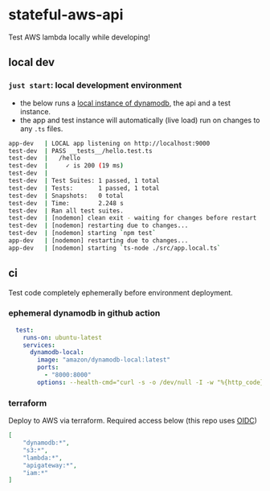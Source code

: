 # stateful-aws-api

Test AWS lambda locally while developing!


## local dev

### `just start`: local development environment

- the below runs a [local instance of dynamodb](https://docs.aws.amazon.com/amazondynamodb/latest/developerguide/DynamoDBLocal.DownloadingAndRunning.html), the api and a test instance.
- the app and test instance will automatically (live load) run on changes to any `.ts` files.

```sh
app-dev   | LOCAL app listening on http://localhost:9000
test-dev  | PASS __tests__/hello.test.ts
test-dev  |   /hello
test-dev  |     ✓ is 200 (19 ms)
test-dev  | 
test-dev  | Test Suites: 1 passed, 1 total
test-dev  | Tests:       1 passed, 1 total
test-dev  | Snapshots:   0 total
test-dev  | Time:        2.248 s
test-dev  | Ran all test suites.
test-dev  | [nodemon] clean exit - waiting for changes before restart
test-dev  | [nodemon] restarting due to changes...
test-dev  | [nodemon] starting `npm test`
app-dev   | [nodemon] restarting due to changes...
app-dev   | [nodemon] starting `ts-node ./src/app.local.ts`
```

## ci

Test code completely ephemerally before environment deployment.

### ephemeral dynamodb in github action

```yaml
  test:
    runs-on: ubuntu-latest
    services:
      dynamodb-local:
        image: "amazon/dynamodb-local:latest"
        ports:
          - "8000:8000"
        options: --health-cmd="curl -s -o /dev/null -I -w "%{http_code}" http://localhost:8000 | grep -q 400 || exit 1" --health-interval=1s --health-timeout=2s --health-retries=10
```

### terraform

Deploy to AWS via terraform. Required access below (this repo uses [OIDC](https://docs.github.com/en/actions/deployment/security-hardening-your-deployments/about-security-hardening-with-openid-connect))

```json
[
    "dynamodb:*", 
    "s3:*", 
    "lambda:*", 
    "apigateway:*", 
    "iam:*"
]
```